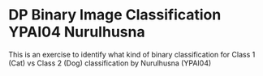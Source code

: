 # DP Binary Image Classification YPAI04 Nurulhusna
 This is an exercise to identify what kind of binary classification for Class 1 (Cat) vs Class 2 (Dog) classification by Nurulhusna (YPAI04)
